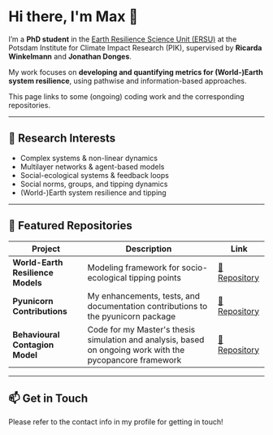 # Hi there, I'm Max   👋

I’m a **PhD student** in the [Earth Resilience Science Unit (ERSU)](https://www.pik-potsdam.de) at the Potsdam Institute for Climate Impact Research (PIK), supervised by **Ricarda Winkelmann** and **Jonathan Donges**.  

My work focuses on **developing and quantifying metrics for (World-)Earth system resilience**, using pathwise and information-based approaches.  

This page links to some (ongoing) coding work and the corresponding repositories. 

---

## 🔬 Research Interests  
- Complex systems & non-linear dynamics  
- Multilayer networks & agent-based models  
- Social-ecological systems & feedback loops  
- Social norms, groups, and tipping dynamics  
- (World-)Earth system resilience and tipping  

---

## 📂 Featured Repositories  

| Project | Description | Link |
|----------|-------------|------|
| **World-Earth Resilience Models** | Modeling framework for socio-ecological tipping points | [🔗 Repository](https://github.com/janderie/WES_Resilience) |
| **Pyunicorn Contributions** | My enhancements, tests, and documentation contributions to the pyunicorn package | [🔗 Repository](https://github.com/pik-copan/pyunicorn) |
| **Behavioural Contagion Model** | Code for my Master's thesis simulation and analysis, based on ongoing work with the pycopancore framework | [🔗 Repository](https://github.com/zugnachpankow/pycopancore-nexploit) |

---

## 📫 Get in Touch  

Please refer to the contact info in my profile for getting in touch!
